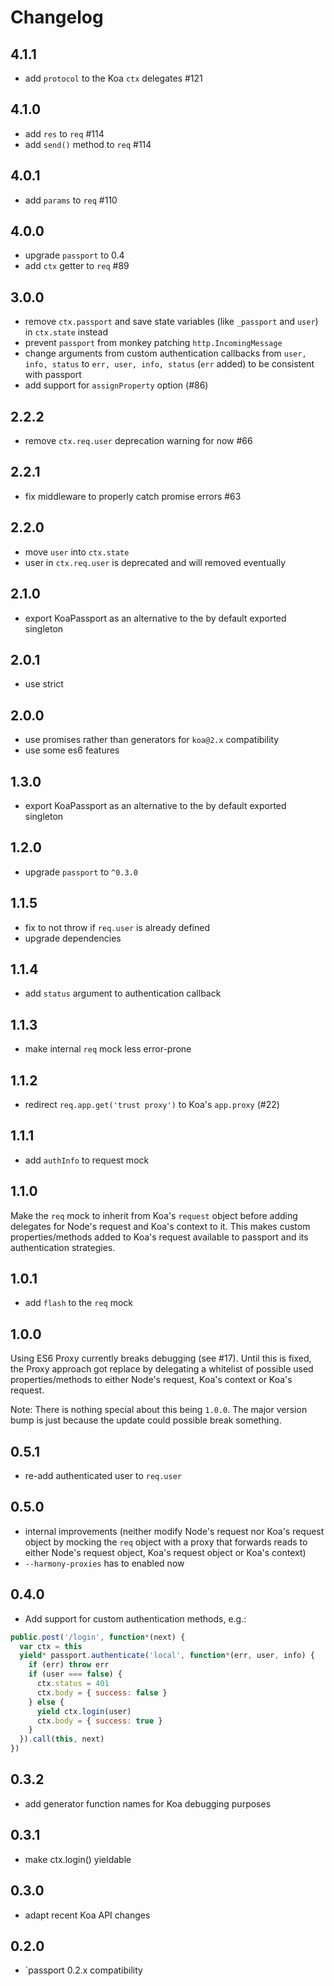 # Changelog

## 4.1.1

- add `protocol` to the Koa `ctx` delegates #121

## 4.1.0

- add `res` to `req` #114
- add `send()` method to `req` #114

## 4.0.1

- add `params` to `req` #110

## 4.0.0

- upgrade `passport` to 0.4
- add `ctx` getter to `req` #89

## 3.0.0

- remove `ctx.passport` and save state variables (like `_passport` and `user`) in `ctx.state` instead
- prevent `passport` from monkey patching `http.IncomingMessage`
- change arguments from custom authentication callbacks from `user, info, status` to `err, user, info, status` (`err` added) to be consistent with passport
- add support for `assignProperty` option (#86)

## 2.2.2

- remove `ctx.req.user` deprecation warning for now #66

## 2.2.1

- fix middleware to properly catch promise errors #63

## 2.2.0

- move `user` into `ctx.state`
- user in `ctx.req.user` is deprecated and will removed eventually

## 2.1.0

- export KoaPassport as an alternative to the by default exported singleton

## 2.0.1

- use strict

## 2.0.0

- use promises rather than generators for `koa@2.x` compatibility
- use some es6 features

## 1.3.0

- export KoaPassport as an alternative to the by default exported singleton

## 1.2.0

- upgrade `passport` to `^0.3.0`

## 1.1.5

- fix to not throw if `req.user` is already defined
- upgrade dependencies

## 1.1.4

- add `status` argument to authentication callback

## 1.1.3

- make internal `req` mock less error-prone

## 1.1.2

- redirect `req.app.get('trust proxy')` to Koa's `app.proxy` (#22)

## 1.1.1

- add `authInfo` to request mock

## 1.1.0

Make the `req` mock to inherit from Koa's `request` object before adding delegates for Node's request and Koa's context to it. This makes custom properties/methods added to Koa's request available to passport and its authentication strategies.

## 1.0.1

- add `flash` to the `req` mock

## 1.0.0

Using ES6 Proxy currently breaks debugging (see #17). Until this is fixed, the Proxy approach got replace by delegating a whitelist of possible used properties/methods to either Node's request, Koa's context or Koa's request.

Note: There is nothing special about this being `1.0.0`. The major version bump is just because the update could possible break something.

## 0.5.1

- re-add authenticated user to `req.user`

## 0.5.0

- internal improvements (neither modify Node's request nor Koa's request object by mocking the `req` object with a proxy that forwards reads to either Node's request object, Koa's request object or Koa's context)
- `--harmony-proxies` has to enabled now

## 0.4.0

- Add support for custom authentication methods, e.g.:

```js
public.post('/login', function*(next) {
  var ctx = this
  yield* passport.authenticate('local', function*(err, user, info) {
    if (err) throw err
    if (user === false) {
      ctx.status = 401
      ctx.body = { success: false }
    } else {
      yield ctx.login(user)
      ctx.body = { success: true }
    }
  }).call(this, next)
})
```

## 0.3.2

- add generator function names for Koa debugging purposes

## 0.3.1

- make ctx.login() yieldable

## 0.3.0

- adapt recent Koa API changes

## 0.2.0

- `passport 0.2.x compatibility
